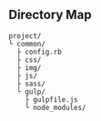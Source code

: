 ## Directory Map

```
project/
└ common/
  ├ config.rb
  ├ css/
  ├ img/
  ├ js/
  ├ sass/
  └ gulp/
    ├ gulpfile.js
    └ node_modules/
```

